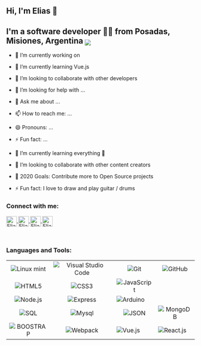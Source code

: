 ## Hi, I'm Elias 👋
## I'm a software developer 👨‍💻 from Posadas, Misiones, Argentina <img valign="bottom" src="https://icon-icons.com/icons2/83/PNG/32/argentina_15789.png"/>
<!--<img src="https://image.flaticon.com/icons/svg/164/164900.svg" width="28"/>-->

 
- 🔭 I’m currently working on 
- 🌱 I’m currently learning Vue.js
- 👯 I’m looking to collaborate with other developers
- 🤔 I’m looking for help with ...
- 💬 Ask me about ...
- 📫 How to reach me: ...
- 😄 Pronouns: ...
- ⚡ Fun fact: ...

- 🌱 I’m currently learning everything 🤣
- 👯 I’m looking to collaborate with other content creators
- 🥅 2020 Goals: Contribute more to Open Source projects
- ⚡ Fun fact: I love to draw and play guitar / drums

### Connect with me:

<!--[<img align="left" alt="mouraelias.com" width="22px" src="https://raw.githubusercontent.com/iconic/open-iconic/master/svg/globe.svg" />][website]-->
<!--[<img align="left" alt="EliasMoura | Twitter" width="22px" src="https://cdn.jsdelivr.net/npm/simple-icons@v3/icons/twitter.svg" />][twitter]-->
<!--[<img align="left" alt="EliasMoura | LinkedIn" width="22px" src="https://cdn.jsdelivr.net/npm/simple-icons@v3/icons/linkedin.svg" />][linkedin]-->
<!--[<img align="left" alt="EliasMoura | Instagram" width="22px" src="https://cdn.jsdelivr.net/npm/simple-icons@v3/icons/instagram.svg" />][instagram]-->

<!-- <p align="center"> -->
<p>
  <a href="https://twitter.com/DEliasmoura" target="blank">
    <img align="center" src="https://cdn.jsdelivr.net/npm/simple-icons@3.0.1/icons/twitter.svg" alt="EliasMoura" height="28px" width="28px" />
  </a>
  <a href="https://www.facebook.com/elias.moura.5" target="blank">
    <img align="center" src="https://cdn.jsdelivr.net/npm/simple-icons@3.0.1/icons/facebook.svg" alt="EliasMoura" height="28px" width="28px" />
  </a>
  <a href="https://www.instagram.com/d.eliasmoura/" target="blank">
    <img align="center" src="https://cdn.jsdelivr.net/npm/simple-icons@3.0.1/icons/instagram.svg" alt="EliasMoura" height="28px" width="28px" />
  </a>
   <a href="https://www.linkedin.com/in/elias-moura/" target="blank">
    <img align="center" src="https://cdn.jsdelivr.net/npm/simple-icons@3.0.1/icons/linkedin.svg" alt="EliasMoura" height="28px" width="28px" />
  </a>
</p>
<br />

### Languages and Tools:
<table>
  <tbody>
    <tr>
       <td align="center">
         <img alt="Linux mint" src="https://icon-icons.com/icons2/159/PNG/48/logo_linux_mint_22361.png"/>
       </td>
       <td align="center">
         <img alt="Visual Studio Code" src="https://icon-icons.com/icons2/615/PNG/48/Visual_Code_icon-icons.com_56584.png"/>
       </td>
       <td align="center">
         <img alt="Git" src="https://icon-icons.com/icons2/2415/PNG/48/git_original_logo_icon_146509.png"/>
       </td>
       <td align="center">
         <img alt="GitHub" src="https://icon-icons.com/icons2/2415/PNG/48/github_original_logo_icon_146505.png"/>
       </td>
       <!--<td align="center">
         <img alt="Heroku" src="https://icon-icons.com/icons2/2415/PNG/48/heroku_plain_logo_icon_146479.png"/>
       </td>-->
    </tr>
    <tr>
      <td align="center">
        <img alt="HTML5" src="https://icon-icons.com/icons2/2107/PNG/48/file_type_html_icon_130541.png"/>
      </td>
      <td align="center">
        <img alt="CSS3" src="https://icon-icons.com/icons2/2107/PNG/48/file_type_css_icon_130661.png"/>
      </td>
      <td align="center">
        <img alt="JavaScript" src="https://icon-icons.com/icons2/2415/PNG/48/javascript_original_logo_icon_146455.png"/>
      </td>
    </tr>
    <tr>
      <td align="center">
        <img alt="Node.js" src="https://icon-icons.com/icons2/2107/PNG/48/file_type_node_icon_130301.png" />
      </td>
      <td align="center">
        <img alt="Express" src="https://icon-icons.com/icons2/2415/PNG/48/express_original_logo_icon_146527.png"/>
      </td>
      <td>
        <img alt="Arduino" src="https://icon-icons.com/icons2/2107/PNG/48/file_type_arduino_icon_130743.png"/>
      </td>
    </tr>
       <tr>
      <td align="center">
        <img alt="SQL" src="https://icon-icons.com/icons2/627/PNG/48/sql-document-outlined-interface-symbol_icon-icons.com_57504.png"/>
      </td>
      <td align="center">
        <img alt="Mysql" src="https://icon-icons.com/icons2/2415/PNG/48/mysql_original_logo_icon_146416.png"/>
      </td>
      <td align="center">
        <img alt="JSON" src="https://icon-icons.com/icons2/2108/PNG/48/json_icon_130899.png"/>
      </td>
      <td align="center">
        <img alt="MongoDB" src="https://icon-icons.com/icons2/2415/PNG/48/mongodb_original_logo_icon_146424.png"/>
      </td>
      <!--<td align="center">
        <img alt="GraphQL" src="https://icon-icons.com/icons2/2107/PNG/48/file_type_graphql_icon_130564.png"/>
      </td>-->
    </tr>
    <tr>
      <td align="center">
        <img alt="BOOSTRAP" src="https://icon-icons.com/icons2/2415/PNG/48/bootstrap_plain_logo_icon_146619.png"/>
      </td>
      <td align="center">
        <img alt="Webpack" src="https://icon-icons.com/icons2/2415/PNG/48/webpack_original_logo_icon_146300.png"/>
      </td>
      <td>
       <img alt="Vue.js" src="https://icon-icons.com/icons2/2415/PNG/48/vuejs_original_logo_icon_146304.png"/>
      </td>
      <td>
       <img alt="React.js" src="https://icon-icons.com/icons2/2415/PNG/48/react_original_logo_icon_146374.png"/>
      </td>
    </tr>
   </tbody>
</table>

<!--https://icon-icons.com/icons2/1381/PNG/48/utilitiesxterminal_93700.png
https://icon-icons.com/icons2/2415/PNG/48/npm_original_wordmark_logo_icon_146402.png-->

<!--<img align="left" alt="Deno" width="26px" src="https://raw.githubusercontent.com/github/explore/361e2821e2dea67711cde99c9c40ed357061cf27/topics/deno/deno.png" />-->

<!--<img align="left" alt="SQL" width="28px" src="https://raw.githubusercontent.com/github/explore/80688e429a7d4ef2fca1e82350fe8e3517d3494d/topics/sql/sql.png" />

<br />
<br />

<!--<details>
  <summary>:zap: Github Stats</summary>
<img align="left" alt="Elias Moura's Github Stats" src="https://github-readme-stats.codestackr.vercel.app/api?username=codeSTACKr&show_icons=true&hide_border=true" />
</details>
-->

<!--[website]: https://eliasmoura.com-->
<!--[twitter]: https://twitter.com/DEliasmoura-->
[instagram]: https://www.instagram.com/d.eliasmoura/
[facebook]: https://www.facebook.com/elias.moura.5/
[linkedin]: https://www.linkedin.com/in/elias-moura/


